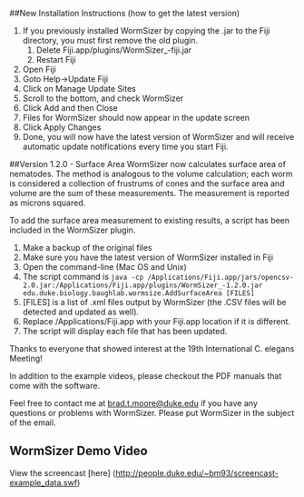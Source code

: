 ##New Installation Instructions (how to get the latest version)
1.  If you previously installed WormSizer by copying the .jar to the Fiji directory,
you must first remove the old plugin.
    1.  Delete Fiji.app/plugins/WormSizer_-fiji.jar
    2.  Restart Fiji
2.  Open Fiji
3.  Goto Help->Update Fiji
4.  Click on Manage Update Sites
5.  Scroll to the bottom, and check WormSizer
6.  Click Add and then Close
7.  Files for WormSizer should now appear in the update screen
8.  Click Apply Changes
9.  Done, you will now have the latest version of WormSizer and will receive automatic update notifications
every time you start Fiji.

##Version 1.2.0 - Surface Area
WormSizer now calculates surface area of nematodes.  The method is analogous to the volume calculation;
each worm is considered a collection of frustrums of cones and the surface area and volume are the sum
of these measurements.  The measurement is reported as microns squared.

To add the surface area measurement to existing results, a script has been included in the WormSizer plugin.

1.  Make a backup of the original files
2.  Make sure you have the latest version of WormSizer installed in Fiji
3.  Open the command-line (Mac OS and Unix)
4.  The script command is 
        ```java -cp /Applications/Fiji.app/jars/opencsv-2.0.jar:/Applications/Fiji.app/plugins/WormSizer_-1.2.0.jar edu.duke.biology.baughlab.wormsize.AddSurfaceArea [FILES]```
   1.  [FILES] is a list of .xml files output by WormSizer (the .CSV files will be detected and updated as well).
   2.  Replace /Applications/Fiji.app with your Fiji.app location if it is different.
5.  The script will display each file that has been updated.

Thanks to everyone that showed interest at the 19th International C. elegans Meeting!

In addition to the example videos, please checkout the PDF manuals that come with the software.

Feel free to contact me at [brad.t.moore@duke.edu](mailto:brad.t.moore@duke.edu)
if you have any questions or problems with WormSizer.  Please put WormSizer in the
subject of the email.

## WormSizer Demo Video
View the screencast [here] (http://people.duke.edu/~bm93/screencast-example_data.swf)


